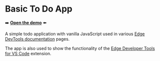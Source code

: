 # Basic To Do App

➡️ **[Open the demo](https://microsoftedge.github.io/Demos/demo-to-do/)** ⬅️

A simple todo application with vanilla JavaScript used in various [Edge DevTools documentation](https://learn.microsoft.com/microsoft-edge/devtools-guide-chromium/) pages.

The app is also used to show the functionality of the [Edge Developer Tools for VS Code](https://aka.ms/devtools-for-code) extension.
